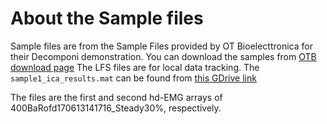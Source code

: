# About the Sample files

Sample files are from the Sample Files provided by OT Bioelecttronica for their Decomponi demonstration. You can download the samples from [OTB download page](https://otbioelettronica.it/download/#55-135-wpfd-sample-signal-files)
The LFS files are for local data tracking. The `sample1_ica_results.mat` can be found from [this GDrive link](https://drive.google.com/open?id=1pPEVOMt6cvbA2LvT1LTIGimAX9Ko6RYU&usp=drive_fs)

The files are the first and second hd-EMG arrays of 400BaRofd170613141716_Steady30%, respectively.
